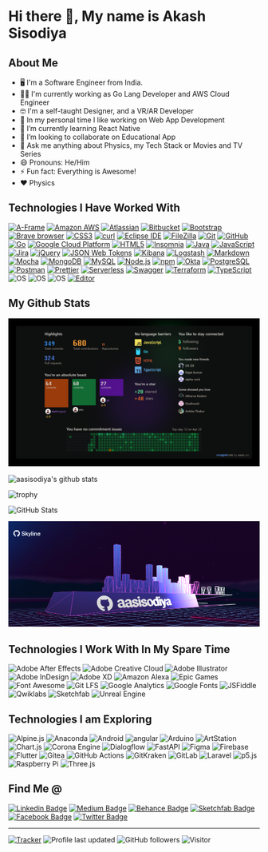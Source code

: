# Hi there 👋, My name is Akash Sisodiya

## About Me

- 🖥️ I'm a Software Engineer from India.
- 👨‍💻 I'm currently working as Go Lang Developer and AWS Cloud Engineer
- 🤓 I'm a self-taught Designer, and a VR/AR Developer
- 🔭 In my personal time I like working on Web App Development
- 🌱 I’m currently learning React Native
- 👯 I’m looking to collaborate on Educational App
- 💬 Ask me anything about Physics, my Tech Stack or Movies and TV Series
- 😄 Pronouns: He/Him
- ⚡ Fun fact: Everything is Awesome!
- ❤️ Physics

## Technologies I Have Worked With

[![A-Frame](https://img.shields.io/badge/A--Frame-EF2D5E?style=for-the-badge&logo=a-frame&logoColor=white)](https://aframe.io/)
[![Amazon AWS](https://img.shields.io/badge/Amazon%20AWS-%23F7DF1C?style=for-the-badge&logo=amazon-aws&logoColor=000000)](https://aws.amazon.com/)
[![Atlassian](https://img.shields.io/badge/Atlassian-0052CC?style=for-the-badge&logo=atlassian&logoColor=white)](https://www.atlassian.com/)
[![Bitbucket](https://img.shields.io/badge/Bitbucket-0052CC?style=for-the-badge&logo=bitbucket&logoColor=white)](https://bitbucket.org/product)
[![Bootstrap](https://img.shields.io/badge/-Bootstrap-563D7C?style=for-the-badge&logo=bootstrap)](https://getbootstrap.com/)
[![Brave browser](https://img.shields.io/badge/-Brave_Browser-FB542B?style=for-the-badge&logo=brave&logoColor=white)](https://brave.com/)
[![CSS3](https://img.shields.io/badge/-CSS3-%231572B6?style=for-the-badge&logo=css3)](https://developer.mozilla.org/en-US/docs/Web/CSS)
[![curl](https://img.shields.io/badge/curl-073551?style=for-the-badge&logo=curl&logoColor=white)](https://curl.se/)
[![Eclipse IDE](https://img.shields.io/badge/Eclipse%20IDE-2C2255?style=for-the-badge&logo=eclipse-ide&logoColor=white)](https://www.eclipse.org/)
[![FileZilla](https://img.shields.io/badge/FileZilla-BF0000?style=for-the-badge&logo=filezilla&logoColor=white)](https://filezilla-project.org/)
[![Git](https://img.shields.io/badge/-Git-black?style=for-the-badge&logo=git)](https://git-scm.com/)
[![GitHub](https://img.shields.io/badge/-GitHub-181717?style=for-the-badge&logo=github)](https://github.com/aasisodiya)
[![Go](https://img.shields.io/badge/Go-00ADD8?style=for-the-badge&logo=go&logoColor=white)](https://go.dev/)
[![Google Cloud Platform](https://img.shields.io/badge/-Google_Cloud_Platform-1a73e8?style=for-the-badge&logo=google-cloud&logoColor=white)](https://cloud.google.com/)
[![HTML5](https://img.shields.io/badge/-HTML5-%23E44D27?style=for-the-badge&logo=html5&logoColor=ffffff)](https://developer.mozilla.org/en-US/docs/Glossary/HTML5)
[![Insomnia](https://img.shields.io/badge/-Insomnia-5849BE?style=for-the-badge&logo=insomnia&logoColor=white)](https://insomnia.rest/)
[![Java](https://img.shields.io/badge/-java-E34A86?style=for-the-badge&logo=java)](https://www.java.com/en/)
[![JavaScript](https://img.shields.io/badge/-JavaScript-%23F7DF1C?style=for-the-badge&logo=javascript&logoColor=000000&labelColor=%23F7DF1C&color=%23FFCE5A)](https://www.javascript.com/)
[![Jira](https://img.shields.io/badge/Jira-0052CC?style=for-the-badge&logo=jira&logoColor=white)](https://www.atlassian.com/software/jira)
[![jQuery](https://img.shields.io/badge/jQuery-0769AD?style=for-the-badge&logo=jquery&logoColor=white)](https://jquery.com/)
[![JSON Web Tokens](https://img.shields.io/badge/JSON%20Web%20Tokens-000000?style=for-the-badge&logo=json-web-tokens&logoColor=white)](https://jwt.io/)
[![Kibana](https://img.shields.io/badge/Kibana-005571?style=for-the-badge&logo=kibana&logoColor=white)](https://www.elastic.co/kibana/)
[![Logstash](https://img.shields.io/badge/Logstash-005571?style=for-the-badge&logo=logstash&logoColor=white)](https://www.elastic.co/logstash/)
[![Markdown](https://img.shields.io/badge/Markdown-000000?style=for-the-badge&logo=markdown&logoColor=white)](https://www.markdownguide.org/)
[![Mocha](https://img.shields.io/badge/Mocha-8D6748?style=for-the-badge&logo=mocha&logoColor=white)](https://mochajs.org/)
[![MongoDB](https://img.shields.io/badge/-MongoDB-13aa52?style=for-the-badge&logo=mongodb&logoColor=white)](https://www.mongodb.com/)
[![MySQL](https://img.shields.io/badge/MySQL-4479A1?style=for-the-badge&logo=mysql&logoColor=white)](https://www.mysql.com/)
[![Node.js](https://img.shields.io/badge/Node.js-339933?style=for-the-badge&logo=nodedotjs&logoColor=white)](https://nodejs.org/en/)
[![npm](https://img.shields.io/badge/-NPM-CB3837?style=for-the-badge&logo=npm&logoColor=white)](https://www.npmjs.com/)
[![Okta](https://img.shields.io/badge/Okta-007DC1?style=for-the-badge&logo=okta&logoColor=white)](https://www.okta.com/)
[![PostgreSQL](https://img.shields.io/badge/-PostgreSQL-336791?style=for-the-badge&logo=postgresql&logoColor=white)](https://www.postgresql.org/)
[![Postman](https://img.shields.io/badge/Postman-FF6C37?style=for-the-badge&logo=postman&logoColor=white)](https://www.postman.com/)
[![Prettier](https://img.shields.io/badge/-Prettier-F7B93E?style=for-the-badge&logo=prettier&logoColor=black)](https://prettier.io/)
[![Serverless](https://img.shields.io/badge/Serverless-FD5750?style=for-the-badge&logo=serverless&logoColor=white)](https://www.serverless.com/)
[![Swagger](https://img.shields.io/badge/Swagger-85EA2D?style=for-the-badge&logo=swagger&logoColor=black)](https://swagger.io/)
[![Terraform](https://img.shields.io/badge/Terraform-623CE4?style=for-the-badge&logo=terraform&logoColor=white)](https://www.terraform.io/)
[![TypeScript](https://img.shields.io/badge/-TypeScript-007ACC?style=for-the-badge&logo=typescript&logoColor=white)](https://www.typescriptlang.org/)
![OS](https://img.shields.io/badge/OS-Windows-informational?style=for-the-badge&logo=windows&logoColor=white)
![OS](https://img.shields.io/badge/OS-macOS-informational?style=for-the-badge&logo=apple&logoColor=white)
![OS](https://img.shields.io/badge/OS-Linux-informational?style=for-the-badge&logo=linux&logoColor=white)
[![Editor](https://img.shields.io/badge/Editor-VSCode-blue?style=for-the-badge&logo=visual-studio-code&logoColor=white)](https://code.visualstudio.com/)

## My Github Stats

[![AASISODIYA Wrapped Run](./wrapped_aasisodiya.png)](https://aasisodiya.wrapped.run)

![aasisodiya's github stats](https://github-readme-stats.vercel.app/api?username=aasisodiya&show_icons=true&theme=highcontrast)

![trophy](https://github-profile-trophy.vercel.app/?username=aasisodiya&theme=gruvbox&no-frame=false&row=2&&margin-w=20&no-bg=false)

![GitHub Stats](https://github-readme-streak-stats.herokuapp.com/?user=aasisodiya&theme=highcontrast)

[![GithubSkyline](./skyline.png)](https://skyline.github.com/aasisodiya/2021)

<!-- [![AASISODIYA Wrapped Run](https://img.shields.io/badge/my%20year%20in%20review-click%20here-orange?style=for-the-badge)](https://aasisodiya.wrapped.run) -->

## Technologies I Work With In My Spare Time

![Adobe After Effects](https://img.shields.io/badge/Adobe%20After%20Effects-9999FF?style=for-the-badge&logo=adobe-after-effects&logoColor=white)
![Adobe Creative Cloud](https://img.shields.io/badge/Adobe%20Creative%20Cloud-DA1F26?style=for-the-badge&logo=adobe-creative-cloud&logoColor=white)
![Adobe Illustrator](https://img.shields.io/badge/Adobe%20Illustrator-FF9A00?style=for-the-badge&logo=adobe-illustrator&logoColor=white)
![Adobe InDesign](https://img.shields.io/badge/Adobe%20InDesign-FF3366?style=for-the-badge&logo=adobe-indesign&logoColor=white)
![Adobe XD](https://img.shields.io/badge/Adobe%20XD-FF61F6?style=for-the-badge&logo=adobe-xd&logoColor=white)
![Amazon Alexa](https://img.shields.io/badge/Amazon%20Alexa-00CAFF?style=for-the-badge&logo=amazon-alexa&logoColor=white)
![Epic Games](https://img.shields.io/badge/Epic%20Games-313131?style=for-the-badge&logo=epic-games&logoColor=white)
![Font Awesome](https://img.shields.io/badge/Font%20Awesome-339AF0?style=for-the-badge&logo=font-awesome&logoColor=white)
![Git LFS](https://img.shields.io/badge/Git%20LFS-F64935?style=for-the-badge&logo=git-lfs&logoColor=white)
![Google Analytics](https://img.shields.io/badge/Google%20Analytics-E37400?style=for-the-badge&logo=google-analytics&logoColor=white)
![Google Fonts](https://img.shields.io/badge/Google%20Fonts-4285F4?style=for-the-badge&logo=google-fonts&logoColor=white)
![JSFiddle](https://img.shields.io/badge/JSFiddle-0084FF?style=for-the-badge&logo=jsfiddle&logoColor=white)
![Qwiklabs](https://img.shields.io/badge/Qwiklabs-F5CD0E?style=for-the-badge&logo=qwiklabs&logoColor=white)
![Sketchfab](https://img.shields.io/badge/Sketchfab-1CAAD9?style=for-the-badge&logo=sketchfab&logoColor=white)
![Unreal Engine](https://img.shields.io/badge/Unreal%20Engine-313131?style=for-the-badge&logo=unreal-engine&logoColor=white)

## Technologies I am Exploring

![Alpine.js](https://img.shields.io/badge/Alpine.js-8BC0D0?style=for-the-badge&logo=alpinedotjs&logoColor=white)
![Anaconda](https://img.shields.io/badge/Anaconda-44A833?style=for-the-badge&logo=anaconda&logoColor=white)
![Android](https://img.shields.io/badge/Android-3DDC84?style=for-the-badge&logo=android&logoColor=white)
![angular](https://img.shields.io/badge/-Angular-DD0031?style=for-the-badge&logo=angular&logoColor=white)
![Arduino](https://img.shields.io/badge/Arduino-00979D?style=for-the-badge&logo=arduino&logoColor=white)
![ArtStation](https://img.shields.io/badge/ArtStation-13AFF0?style=for-the-badge&logo=artstation&logoColor=white)
![Chart.js](https://img.shields.io/badge/Chart.js-FF6384?style=for-the-badge&logo=chartdotjs&logoColor=white)
![Corona Engine](https://img.shields.io/badge/Corona%20Engine-F96F29?style=for-the-badge&logo=corona-engine&logoColor=white)
![Dialogflow](https://img.shields.io/badge/Dialogflow-FF9800?style=for-the-badge&logo=dialogflow&logoColor=white)
![FastAPI](https://img.shields.io/badge/FastAPI-009688?style=for-the-badge&logo=fastapi&logoColor=white)
![Figma](https://img.shields.io/badge/Figma-F24E1E?style=for-the-badge&logo=figma&logoColor=white)
![Firebase](https://img.shields.io/badge/Firebase-FFCA28?style=for-the-badge&logo=firebase&logoColor=white)
![Flutter](https://img.shields.io/badge/Flutter-02569B?style=for-the-badge&logo=flutter&logoColor=white)
![Gitea](https://img.shields.io/badge/Gitea-609926?style=for-the-badge&logo=gitea&logoColor=white)
![GitHub Actions](https://img.shields.io/badge/GitHub%20Actions-2088FF?style=for-the-badge&logo=github-actions&logoColor=white)
![GitKraken](https://img.shields.io/badge/GitKraken-179287?style=for-the-badge&logo=gitkraken&logoColor=white)
![GitLab](https://img.shields.io/badge/GitLab-FCA121?style=for-the-badge&logo=gitlab&logoColor=white)
![Laravel](https://img.shields.io/badge/Laravel-FF2D20?style=for-the-badge&logo=laravel&logoColor=white)
![p5.js](https://img.shields.io/badge/p5.js-ED225D?style=for-the-badge&logo=p5dotjs&logoColor=white)
![Raspberry Pi](https://img.shields.io/badge/Raspberry%20Pi-A22846?style=for-the-badge&logo=raspberry-pi&logoColor=white)
![Three.js](https://img.shields.io/badge/Three.js-000000?style=for-the-badge&logo=threedotjs&logoColor=white)

## Find Me @

[![Linkedin Badge](https://img.shields.io/badge/-aasisodiya-blue?style=for-the-badge&logo=Linkedin&logoColor=white&link=https://www.linkedin.com/in/aasisodiya/)](https://www.linkedin.com/in/aasisodiya/)
[![Medium Badge](https://img.shields.io/badge/-aasisodiya-03a57a?style=for-the-badge&labelColor=000000&logo=Medium&link=https://medium.com/@aasisodiya/)](https://medium.com/@aasisodiya)
[![Behance Badge](https://img.shields.io/badge/-aasisodiya-blue?style=for-the-badge&logo=behance&logoColor=darkblue)](https://www.behance.net/aasisodiya)
[![Sketchfab Badge](https://img.shields.io/badge/-aasisodiya-cyan?style=for-the-badge&logo=sketchfab&logoColor=darkblue)](https://www.sketchfab.com/aasisodiya)
[![Facebook Badge](https://img.shields.io/badge/-aasisodiya-darkblue?style=for-the-badge&logo=facebook&logoColor=white)](https://www.facebook.com/aasisodiya)
[![Twitter Badge](https://img.shields.io/badge/-aasisodiya-blue?style=for-the-badge&logo=twitter&logoColor=white)](https://twitter.com/intent/follow?screen_name=aasisodiya)

---

[![Tracker](https://api.visitorbadge.io/api/visitors?path=aasisodiya.aasisodiya&label=tracker&labelColor=%23555555&countColor=%23ffa500&labelStyle=upper)](https://visitorbadge.io/status?path=aasisodiya.aasisodiya)
![Profile last updated](https://img.shields.io/github/last-commit/aasisodiya/aasisodiya/master?label=Last%20updated&style=for-the-badge)
![GitHub followers](https://img.shields.io/github/followers/aasisodiya?label=Followers&logo=GitHub&style=for-the-badge)
![Visitor](https://visitor-badge.glitch.me/badge?page_id=aasisodiya.aasisodiya)
